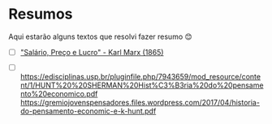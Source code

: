 # Resumos

Aqui estarão alguns textos que resolvi fazer resumo 😊

- [ ] ["Salário, Preço e Lucro" - Karl Marx (1865)](https://github.com/lastpaper/resumos/blob/main/Sal%C3%A1rio%2C%20Pre%C3%A7o%20e%20Lucro.md)
- [ ] https://edisciplinas.usp.br/pluginfile.php/7943659/mod_resource/content/1/HUNT%20%20SHERMAN%20Hist%C3%B3ria%20do%20pensamento%20economico.pdf
https://gremiojovenspensadores.files.wordpress.com/2017/04/historia-do-pensamento-economic-e-k-hunt.pdf


